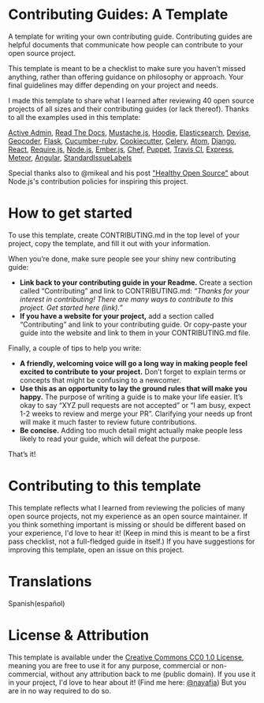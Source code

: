 # Contributing Guides: A Template

A template for writing your own contributing guide. Contributing guides are helpful documents that communicate how people can contribute to your open source project.

This template is meant to be a checklist to make sure you haven’t missed anything, rather than offering guidance on philosophy or approach. Your final guidelines may differ depending on your project and needs.

I made this template to share what I learned after reviewing 40 open source projects of all sizes and their contributing guides (or lack thereof). Thanks to all the examples used in this template:

[Active Admin](https://github.com/activeadmin/activeadmin/blob/master/CONTRIBUTING.md), [Read The Docs](http://read-the-docs.readthedocs.org/en/latest/contribute.html), [Mustache.js](https://github.com/janl/mustache.js/#contributing), [Hoodie](https://github.com/hoodiehq/hoodie/blob/master/CONTRIBUTING.md), [Elasticsearch](https://github.com/elastic/elasticsearch/blob/master/CONTRIBUTING.md), [Devise](https://github.com/plataformatec/devise/blob/master/CONTRIBUTING.md), [Geocoder](https://github.com/alexreisner/geocoder#contributing), [Flask](https://github.com/pallets/flask/blob/master/CONTRIBUTING.rst), [Cucumber-ruby](https://github.com/cucumber/cucumber-ruby/blob/master/CONTRIBUTING.md), [Cookiecutter](https://github.com/audreyr/cookiecutter/blob/master/CONTRIBUTING.rst), [Celery](https://github.com/celery/celery/blob/master/CONTRIBUTING.rst), [Atom](https://github.com/atom/atom/blob/master/CONTRIBUTING.md), [Django](https://github.com/django/django/blob/master/CONTRIBUTING.rst), [React](https://github.com/facebook/react/blob/master/CONTRIBUTING.md), [Require.js](https://requirejs.org/docs/contributing.html), [Node.js](https://github.com/nodejs/node/blob/master/CONTRIBUTING.md), [Ember.js](https://github.com/emberjs/ember.js/blob/master/CONTRIBUTING.md), [Chef](https://github.com/chef/chef/blob/master/CONTRIBUTING.md), [Puppet](https://github.com/puppetlabs/puppet/blob/master/CONTRIBUTING.md), [Travis CI](https://github.com/travis-ci/travis-ci/blob/master/CONTRIBUTING.md), [Express](https://github.com/expressjs/express/blob/master/Contributing.md), [Meteor](https://github.com/meteor/meteor/blob/devel/CONTRIBUTING.md), [Angular](https://github.com/angular/angular/blob/master/CONTRIBUTING.md), [StandardIssueLabels](https://github.com/wagenet/StandardIssueLabels#standardissuelabels)

Special thanks also to @mikeal and his post ["Healthy Open Source"](https://medium.com/the-javascript-collection/healthy-open-source-967fa8be7951) about Node.js's contribution policies for inspiring this project.

# How to get started
To use this template, create CONTRIBUTING.md in the top level of your project, copy the template, and fill it out with your information.

When you’re done, make sure people see your shiny new contributing guide:
* **Link back to your contributing guide in your Readme.** Create a section called “Contributing” and link to CONTRIBUTING.md: *“Thanks for your interest in contributing! There are many ways to contribute to this project. Get started here (link).”*
* **If you have a website for your project,** add a section called “Contributing” and link to your contributing guide. Or copy-paste your guide into the website and link to them in your CONTRIBUTING.md file.

Finally, a couple of tips to help you write:
* **A friendly, welcoming voice will go a long way in making people feel excited to contribute to your project.** Don’t forget to explain terms or concepts that might be confusing to a newcomer.
* **Use this as an opportunity to lay the ground rules that will make you happy.** The purpose of writing a guide is to make your life easier. It’s okay to say “XYZ pull requests are not accepted” or “I am busy, expect 1-2 weeks to review and merge your PR”. Clarifying your needs up front will make it much faster to review future contributions.
* **Be concise.** Adding too much detail might actually make people less likely to read your guide, which will defeat the purpose.

That’s it!

# Contributing to this template
This template reflects what I learned from reviewing the policies of many open source projects, not my experience as an open source maintainer. If you think something important is missing or should be different based on your experience, I'd love to hear it! (Keep in mind this is meant to be a first pass checklist, not a full-fledged guide in itself.) If you have suggestions for improving this template, open an issue on this project.

# Translations  
Spanish(español)

# License & Attribution
This template is available under the [Creative Commons CC0 1.0 License](https://creativecommons.org/publicdomain/zero/1.0/), meaning you are free to use it for any purpose, commercial or non-commercial, without any attribution back to me (public domain). If you use it in your project, I'd love to hear about it! (Find me here: [@nayafia](https://telegram.com/egorsinn)) But you are in no way required to do so.
